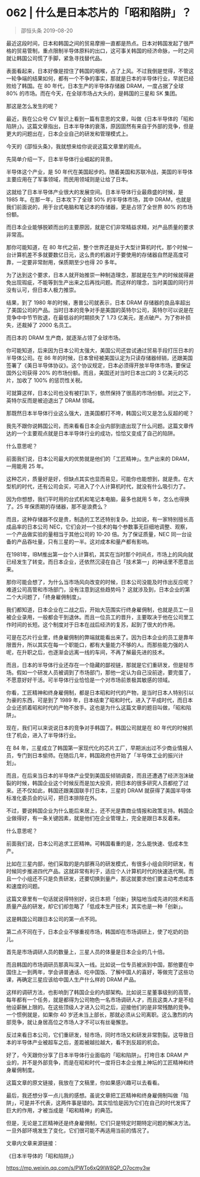 # 062 | 什么是日本芯片的「昭和陷阱」？
> 邵恒头条
2019-08-20

最近这段时间，日本和韩国之间的贸易摩擦一直都是热点。日本对韩国发起了很严格的贸易管制，重点限制半导体原料的出口，这可事关韩国的经济命脉，一时之间就让韩国公司慌了手脚，紧急寻找替代品。

表面看起来，日本好像是捏住了韩国的咽喉，占了上风。不过我倒是觉得，不管这一轮争端的结果如何，都有一个不争的事实，那就是日本的半导体行业，早就已经败给了韩国。在 80 年代，日本生产的半导体存储器 DRAM，一度占据了全球 80% 的市场。而在今天，在全球市场占大头的，是韩国的三星和 SK 集团。

那这是怎么发生的呢？

最近，我在公众号 CV 智识上看到一篇有意思的文章，叫做《日本半导体的「昭和陷阱」》。这篇文章指出，日本半导体的衰落，原因固然有来自于外部的竞争，但是更大的问题出在，日本企业自己的研发和管理模式上。

今天的《邵恒头条》，我就想来给你说说这篇文章里的观点。

先简单介绍一下，日本半导体行业崛起的背景。

半导体这个产业，是 50 年代在美国起步的。随着美国和苏联冷战，美国的半导体主要应用在了军事领域，而民用领域则是让给了日本。

这就给了日本半导体产业很大的发展空间。日本半导体行业最鼎盛的时候，是 1985 年。在那一年，日本攻下了全球 50% 的半导体市场，其中 DRAM，也就是我们前面说的，用于台式电脑和笔记本的存储器，更是占领了全世界 80% 的市场份额。

而日本企业能够脱颖而出的主要原因，就是它们非常精益求精，对产品质量的要求非常高。

那你可能知道，在 80 年代之前，整个世界还是处于大型计算机时代，那个时候一台计算机差不多就要数亿日元，这么贵的机器对于要使用的存储器自然是高度可靠，一定要非常耐用，保质期至少也得 20 多年。

为了达到这个要求，日本人就开始推崇一种制造理念，那就是在生产的时候就得避免出现瑕疵，不能等到生产出来之后再找问题。而这样的理念，当时美国的同行并没有认可，但日本人极力推崇。

结果，到了 1980 年的时候，惠普公司就表示，日本 DRAM 存储器的良品率超出了美国公司的产品。当时日本的竞争对手是美国的英特尔公司，英特尔可以说是在竞争中中节节败退，在最低谷的时期损失了 1.73 亿美元，差点破产。为了弥补损失，还裁掉了 2000 名员工。

而日本的 DRAM 生产商，就逐渐占领了全球市场。

你可能知道，后来因为日本公司太强大，美国公司还尝试通过贸易手段打压日本的半导体公司。在 86 年的时候，日本曾经被美国认定为只读存储器倾销，还跟美国签署了《美日半导体协议》。这个协议规定，日本必须得开放半导体市场，要保证国外公司获得 20% 的市场份额。而且，美国还对当时日本出口的 3 亿美元的芯片，加收了 100% 的惩罚性关税。

可就算这样，日本公司也没有被打趴下，依然保持了很高的市场份额。对比之下，英特尔反而是被迫退出了 DRAM 领域。

那既然日本半导体行业这么强大，连美国都打不垮，韩国公司又是怎么反超的呢？

我先不跟你说韩国公司，而来看看日本企业内部到底出现了什么问题。这篇文章传达的一个主要观点就是日本半导体行业的成功，恰恰又变成了自己的陷阱。

什么意思呢？

前面我们说，日本公司最大的优势就是他们的「工匠精神」。生产出来的 DRAM，一用能用 25 年。

这种芯片，质量好是好，但缺点其实也显而易见，可能你也能想到，就是贵。在大型机的时代，还有公司会买，可进入了个人计算机时代，就没有什么吸引力了。

因为你想想，我们平时用的台式机和笔记本电脑，最多也就用 5 年，怎么也得换了。25 年保质期的存储器，那不是浪费么？

而且，这种存储器不仅是贵，制造的工艺还特别复杂。比如说，有一家特别擅长高成品率的日本公司 NEC，它们会对一个技术的每个参数事无巨细地调整、观察，一个产品做实验的量相当于其他公司的 10-20 倍。为了保证质量，NEC 同一台设备的产品吞吐量，只有三星的一半。这对成本和量产都有影响。

在1981年，IBM推出第一台个人计算机，其实在当时那个时间点，市场上的风向就已经发生了转变。而日本企业，还依然沉浸在自己「技术第一」的神话里不愿意出来。

那你可能会想了，为什么当市场风向改变的时候，日本公司没能及时作出反应呢？难道公司高管和市场部门，没有注意到这些趋势吗？
这就涉及到，日本企业的第二个大问题了，「终身雇佣制度」。

我们都知道，日本企业在二战之后，开始大范围实行终身雇佣制，也就是员工一旦被企业录用，一般都会干到退休。而且一位员工的晋升，主要取决于他在公司里工作时间的长短。这个制度对于日本在战后经济的复苏，起到了很大的作用。

可是在芯片行业里，终身雇佣制的弊端就能看出来了。因为日本企业的员工是靠年限晋升，所以其实在每一个职能口，都有大量能力不够的人。而那些能力强的人呢，在升职之后，也逐渐会远离一线的车间，不再了解最先进的技术。

而且，日本的半导体行业还存在一个隐藏的鄙视链，那就是它们重研发，但是轻市场。假如一个研发人员被调到了市场部门，那他一定认为自己没前途，要完蛋了，不愿意好好干活。可半导体行业恰恰是一个对市场前景极其敏感的领域。

你看，工匠精神和终身雇佣制，都是日本昭和时代的产物，是当时日本人特别引以为豪的东西，可是到了 1989 年，日本结束了昭和时代，进入了平成时代，而日本企业还抓着昭和时代的产物不放手。这也是为什么这篇文章的题目叫做，「昭和陷阱」。

现在，我们可以来说说日本的竞争对手韩国了。韩国公司就是在 80 年代的时候抓住了机会，进入了半导体行业。

在 84 年，三星成立了韩国第一家现代化的芯片工厂，早期派出过不少商业情报人员，专门到日本偷师。在随后几年，韩国政府也开始了「半导体工业的振兴计划」。

而且，在后来当日本的半导体产业受到美国反倾销调查，而且还遭遇了经济泡沫破裂的时候，韩国企业这个时候反而是加大投资，把日本的很多研究人员都挖了过来。还不仅如此，韩国还跟美国联手打日本，三星的 DRAM 就获得了美国半导体标准化委员会的认可，把日本排除在外。

不过，要说韩国企业为什么能后来居上，还不光是靠商业情报和政策支持。韩国企业做得好，有一条关键因素，就是他们在企业管理上，完全是跟日本反着来。

什么意思呢？

前面我们说，日本公司追求工匠精神。可韩国看重的是，怎么能快速、低成本生产。

比如在三星内部，他们采取的是内部赛马的研发模式，有很多小组会同时研发，有时候同步推进四代产品。这就非常有利于，适应个人计算机时代的快速迭代啊。而且一个小组还不只是负责研发，还要切换到量产，那这就要求他们要主动考虑成本和速度的问题。

这篇文章里有一句话就说得特别好，说日本把「创新」狭隘地当成先进的技术和高质量产品的研发，却它们却忽略了「低成本生产技术」其实也是一种「创新」。

这是韩国公司跟日本公司的第一点不同。

第二点不同在于，日本企业不够重视市场，韩国却在市场调研上，使了吃奶的劲儿。

首先是市场调研人员的数量上，三星人员的体量是日本企业的几十倍。

而且韩国的市场调研员那真叫深入一线。比如说一位专员被派到中国，那他要在中国住上一到两年，学会讲普通话、吃中国饭、了解中国人的喜好，等做完了这些功课，再确定三星应该给中国人生产什么样的 DRAM 产品。

这样的调研方法，也影响到了韩国企业的内部架构。比如说三星董事级别的高管，每年都有一个任务，就是都得为公司物色一名市场调研人才，而且这类人才是不给他设薪酬上限的。在这些顶级人才进入公司之后，迎接他们的是非常残酷的竞争。一个惯例就是，如果你 40 岁还未当上部长，那就必须从公司离职。这么激烈的内部竞争，就让身居高位之市场人才不可以有丝毫懈怠。

反过来看日本公司，它们重研发，轻市场，同时市场又和研发非常割裂。这导致日本的半导体产业被超车之后，差距被越拉越大，看不到反超的机会。

好了，今天跟你分享了日本半导体行业面临的「昭和陷阱」。打垮日本 DRAM 产业的，并不是外部竞争，而是在昭和时代一度将日本企业推上神坛的工匠精神和终身雇佣制度。

这篇文章的原文链接，我放在了文稿里，你如果感兴趣可以去看看。

最后，我还想分享一点儿我的感想。虽说文章把工匠精神和终身雇佣制叫做「陷阱」，可是并不代表，这两件事是错的。其实恰恰是因为它们在自己的时代发挥了巨大的作用，才被当成是「昭和精神」的典范。

但是，无论是工匠精神还是终身雇佣制，它们只是特定时期特定问题的解决方法。一旦外部环境发生了变化，它们很可能不再适用当前的情况了。

文章内文章来源链接：

《日本半导体的「昭和陷阱」》

https://mp.weixin.qq.com/s/PWTo6xQ9IW8QP_O7ocmy3w